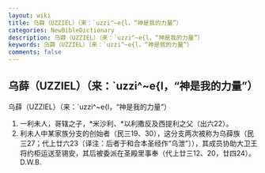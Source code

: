```yaml
---
layout: wiki
title: 乌薛（UZZIEL）（来：`uzzi^~e{l，“神是我的力量”）
categories: NewBibleDictionary
description: 乌薛（UZZIEL）（来：`uzzi^~e{l，“神是我的力量”）
keywords: 乌薛（UZZIEL）（来：`uzzi^~e{l，“神是我的力量”）
comments: false
---
```


## 乌薛（UZZIEL）（来：`uzzi^~e{l，“神是我的力量”）



乌薛（UZZIEL）（来：`uzzi^~e{l，“神是我的力量”）
1. 一利未人，哥辖之子，*米沙利、*以利撒反及西提利之父（出六22）。
2. 利未人中某家族分支的创始者（民三19、30），这分支两次被称为乌薛族（民三27；代上廿六23〔译注：后者于和合本圣经作“乌泄”〕），其成员协助大卫王将约柜运送至锡安，其后被委派在圣殿里事奉（代上廿三12、20，廿四24）。
D.W.B.




